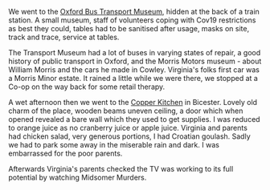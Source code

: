 We went to the [Oxford Bus Transport Museum](https://www.oxfordbusmuseum.org), hidden at the back of a train station. A small museum, staff of volunteers coping with Cov19 restrictions as best they could, tables had to be sanitised after usage, masks on site, track and trace, service at tables.

The Transport Museum had a lot of buses in varying states of repair, a good history of public transport in Oxford, and the Morris Motors museum - about William Morris and the cars he made in Cowley. Virginia's folks first car was a Morris Minor estate. It rained a little while we were there, we stopped at a Co-op on the way back for some retail therapy.

A wet afternoon then we went to the [Copper Kitchen](https://copperkitchenbicester.co.uk) in Bicester. Lovely old charm of the place, wooden beams uneven ceiling, a door which when opened revealed a bare wall which they used to get supplies. I was reduced to orange juice as no cranberry juice or apple juice. Virginia and parents had chicken salad, very generous portions, I had Croatian goulash. Sadly we had to park some away in the miserable rain and dark. I was embarrassed for the poor parents.

Afterwards Virginia's parents checked the TV was working to its full potential by watching Midsomer Murders.
